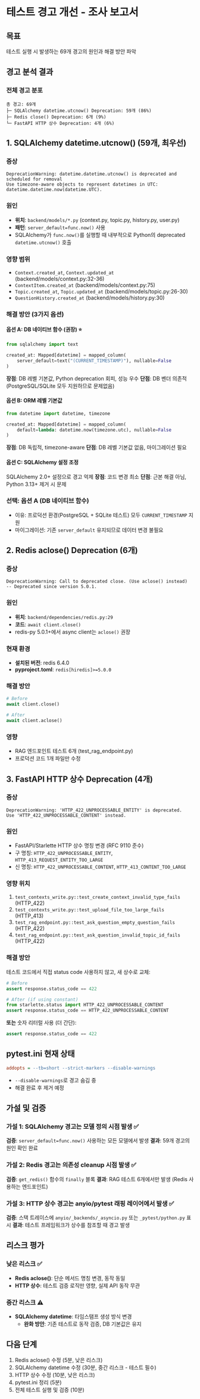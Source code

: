 # 테스트 경고 개선 - 조사 보고서

## 목표
테스트 실행 시 발생하는 69개 경고의 원인과 해결 방안 파악

## 경고 분석 결과

### 전체 경고 분포
```
총 경고: 69개
├─ SQLAlchemy datetime.utcnow() Deprecation: 59개 (86%)
├─ Redis close() Deprecation: 6개 (9%)
└─ FastAPI HTTP 상수 Deprecation: 4개 (6%)
```

## 1. SQLAlchemy datetime.utcnow() (59개, 최우선)

### 증상
```
DeprecationWarning: datetime.datetime.utcnow() is deprecated and scheduled for removal
Use timezone-aware objects to represent datetimes in UTC: datetime.datetime.now(datetime.UTC).
```

### 원인
- **위치**: `backend/models/*.py` (context.py, topic.py, history.py, user.py)
- **패턴**: `server_default=func.now()` 사용
- SQLAlchemy가 `func.now()`를 실행할 때 내부적으로 Python의 deprecated `datetime.utcnow()` 호출

### 영향 범위
- `Context.created_at`, `Context.updated_at` (backend/models/context.py:32-36)
- `ContextItem.created_at` (backend/models/context.py:75)
- `Topic.created_at`, `Topic.updated_at` (backend/models/topic.py:26-30)
- `QuestionHistory.created_at` (backend/models/history.py:30)

### 해결 방안 (3가지 옵션)

#### 옵션 A: DB 네이티브 함수 (권장) ⭐
```python
from sqlalchemy import text

created_at: Mapped[datetime] = mapped_column(
    server_default=text("(CURRENT_TIMESTAMP)"), nullable=False
)
```
**장점**: DB 레벨 기본값, Python deprecation 회피, 성능 우수
**단점**: DB 벤더 의존적 (PostgreSQL/SQLite 모두 지원하므로 문제없음)

#### 옵션 B: ORM 레벨 기본값
```python
from datetime import datetime, timezone

created_at: Mapped[datetime] = mapped_column(
    default=lambda: datetime.now(timezone.utc), nullable=False
)
```
**장점**: DB 독립적, timezone-aware
**단점**: DB 레벨 기본값 없음, 마이그레이션 필요

#### 옵션 C: SQLAlchemy 설정 조정
SQLAlchemy 2.0+ 설정으로 경고 억제
**장점**: 코드 변경 최소
**단점**: 근본 해결 아님, Python 3.13+ 제거 시 문제

### 선택: **옵션 A (DB 네이티브 함수)**
- 이유: 프로덕션 환경(PostgreSQL + SQLite 테스트) 모두 `CURRENT_TIMESTAMP` 지원
- 마이그레이션: 기존 `server_default` 유지되므로 데이터 변경 불필요

## 2. Redis aclose() Deprecation (6개)

### 증상
```
DeprecationWarning: Call to deprecated close. (Use aclose() instead)
-- Deprecated since version 5.0.1.
```

### 원인
- **위치**: `backend/dependencies/redis.py:29`
- **코드**: `await client.close()`
- redis-py 5.0.1+에서 async client는 `aclose()` 권장

### 현재 환경
- **설치된 버전**: redis 6.4.0
- **pyproject.toml**: `redis[hiredis]>=5.0.0`

### 해결 방안
```python
# Before
await client.close()

# After
await client.aclose()
```

### 영향
- RAG 엔드포인트 테스트 6개 (test_rag_endpoint.py)
- 프로덕션 코드 1개 파일만 수정

## 3. FastAPI HTTP 상수 Deprecation (4개)

### 증상
```
DeprecationWarning: 'HTTP_422_UNPROCESSABLE_ENTITY' is deprecated.
Use 'HTTP_422_UNPROCESSABLE_CONTENT' instead.
```

### 원인
- FastAPI/Starlette HTTP 상수 명칭 변경 (RFC 9110 준수)
- 구 명칭: `HTTP_422_UNPROCESSABLE_ENTITY`, `HTTP_413_REQUEST_ENTITY_TOO_LARGE`
- 신 명칭: `HTTP_422_UNPROCESSABLE_CONTENT`, `HTTP_413_CONTENT_TOO_LARGE`

### 영향 위치
1. `test_contexts_write.py::test_create_context_invalid_type_fails` (HTTP_422)
2. `test_contexts_write.py::test_upload_file_too_large_fails` (HTTP_413)
3. `test_rag_endpoint.py::test_ask_question_empty_question_fails` (HTTP_422)
4. `test_rag_endpoint.py::test_ask_question_invalid_topic_id_fails` (HTTP_422)

### 해결 방안
테스트 코드에서 직접 status code 사용하지 않고, 새 상수로 교체:
```python
# Before
assert response.status_code == 422

# After (if using constant)
from starlette.status import HTTP_422_UNPROCESSABLE_CONTENT
assert response.status_code == HTTP_422_UNPROCESSABLE_CONTENT
```

**또는** 숫자 리터럴 사용 (더 간단):
```python
assert response.status_code == 422
```

## pytest.ini 현재 상태
```ini
addopts = --tb=short --strict-markers --disable-warnings
```
- `--disable-warnings`로 경고 숨김 중
- 해결 완료 후 제거 예정

## 가설 및 검증

### 가설 1: SQLAlchemy 경고는 모델 정의 시점 발생 ✅
**검증**: `server_default=func.now()` 사용하는 모든 모델에서 발생
**결과**: 59개 경고의 원인 확인 완료

### 가설 2: Redis 경고는 의존성 cleanup 시점 발생 ✅
**검증**: `get_redis()` 함수의 `finally` 블록
**결과**: RAG 테스트 6개에서만 발생 (Redis 사용하는 엔드포인트)

### 가설 3: HTTP 상수 경고는 anyio/pytest 래핑 레이어에서 발생 ✅
**검증**: 스택 트레이스에 `anyio/_backends/_asyncio.py` 또는 `_pytest/python.py` 표시
**결과**: 테스트 프레임워크가 상수를 참조할 때 경고 발생

## 리스크 평가

### 낮은 리스크 ✅
- **Redis aclose()**: 단순 메서드 명칭 변경, 동작 동일
- **HTTP 상수**: 테스트 검증 로직만 영향, 실제 API 동작 무관

### 중간 리스크 ⚠️
- **SQLAlchemy datetime**: 타임스탬프 생성 방식 변경
  - **완화 방안**: 기존 테스트로 동작 검증, DB 기본값은 유지

## 다음 단계
1. Redis aclose() 수정 (5분, 낮은 리스크)
2. SQLAlchemy datetime 수정 (30분, 중간 리스크 - 테스트 필수)
3. HTTP 상수 수정 (10분, 낮은 리스크)
4. pytest.ini 정리 (5분)
5. 전체 테스트 실행 및 검증 (10분)

